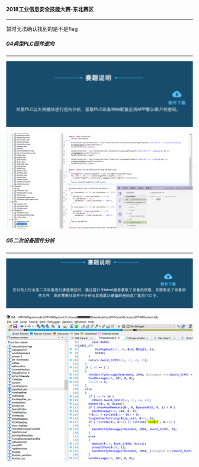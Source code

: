 #### 2018工业信息安全技能大赛-东北赛区

------

暂时无法确认找到的是不是flag



##### 04典型PLC固件逆向

------

![1562729409885](assets/1562729409885.png)

![1562729368740](assets/1562729368740.png)



##### 05二次设备固件分析

------

![1562733556210](assets/1562733556210.png)

![1562738127638](assets/1562738127638.png)